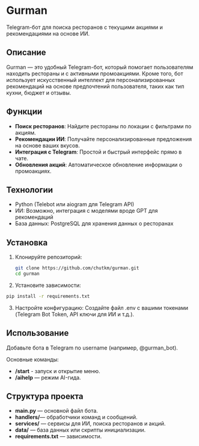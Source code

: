 # Gurman

Telegram-бот для поиска ресторанов с текущими акциями и рекомендациями на основе ИИ.

## Описание

Gurman — это удобный Telegram-бот, который помогает пользователям находить рестораны и с активными промоакциями. Кроме того, бот использует искусственный интеллект для персонализированных рекомендаций на основе предпочтений пользователя, таких как тип кухни, бюджет и отзывы.

## Функции

- **Поиск ресторанов**: Найдите рестораны по локации с фильтрами по акциям.
- **Рекомендации ИИ**: Получайте персонализированные предложения на основе ваших вкусов.
- **Интеграция с Telegram**: Простой и быстрый интерфейс прямо в чате.
- **Обновления акций**: Автоматическое обновление информации о промоакциях.

## Технологии

- Python (Telebot или aiogram для Telegram API)
- ИИ: Возможно, интеграция с моделями вроде GPT для рекомендаций
- База данных: PostgreSQL для хранения данных о ресторанах

## Установка

1. Клонируйте репозиторий:
   ```bash
   git clone https://github.com/chutkm/gurman.git
   cd gurman
   ```
2. Установите зависимости:
```bash
pip install -r requirements.txt
```
3. Настройте конфигурацию:
Создайте файл .env с вашими токенами (Telegram Bot Token, API ключи для ИИ и т.д.).



## Использование
Добавьте бота в Telegram по username (например, @gurman_bot).

Основные команды:
- **/start** - запуск и открытие меню.
- **/aihelp** — режим AI-гида.

## Структура проекта
- **main.py** — основной файл бота.
- **handlers/**— обработчики команд и сообщений.
- **services/** — сервисы для ИИ, поиска ресторанов и акций.
- **data/** — база данных или скрипты инициализации.
 - **requirements.txt** — зависимости.
